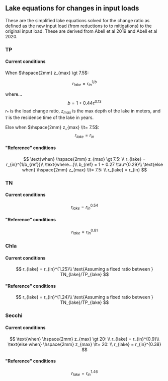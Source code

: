 ## Lake equations for changes in input loads
These are the simplified lake equations solved for the change ratio as defined as the new input load (from reductions to to mitigations) to the original input load. These are derived from Abell et al 2019 and Abell et al 2020.

### TP
#### Current conditions
When $\hspace{2mm} z_{max} \gt 7.5$:

$$
r_{lake} = r_{in}^{1/b}
$$

where...
$$
b = 1 + 0.44 \tau^{0.13}
$$
$r_{*}$ is the load change ratio, $z_{max}$ is the max depth of the lake in meters, and $\tau$ is the residence time of the lake in years.

Else when $\hspace{2mm} z_{max} \lt= 7.5$:
$$
r_{lake} = r_{in}
$$

#### "Reference" conditions
$$
\text{when} \hspace{2mm} z_{max} \gt 7.5: \\
r_{lake} = r_{in}^{1/b_{ref}}\\
\text{where...}\\
b_{ref} = 1 + 0.27 \tau^{0.29}\\
\text{else when} \hspace{2mm} z_{max} \lt= 7.5: \\
r_{lake} = r_{in}
$$

### TN
#### Current conditions
$$
r_{lake} = r_{in}^{0.54}
$$

#### "Reference" conditions
$$
r_{lake} = r_{in}^{0.81}
$$

### Chla
#### Current conditions
$$
r_{lake} = r_{in}^{1.25}\\
\text{Assuming a fixed ratio between } TN_{lake}/TP_{lake}
$$

#### "Reference" conditions
$$
r_{lake} = r_{in}^{1.24}\\
\text{Assuming a fixed ratio between } TN_{lake}/TP_{lake}
$$

### Secchi
#### Current conditions
$$
\text{when} \hspace{2mm} z_{max} \gt 20: \\
r_{lake} = r_{in}^{0.9}\\
\text{else when} \hspace{2mm} z_{max} \lt= 20: \\
r_{lake} = r_{in}^{0.38}
$$

#### "Reference" conditions
$$
r_{lake} = r_{in}^{1.46}
$$










































